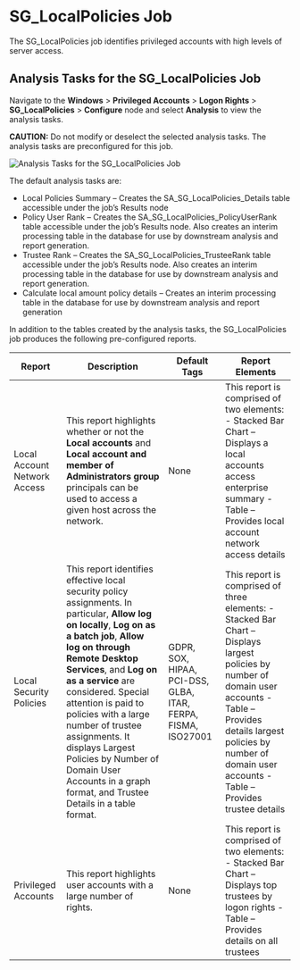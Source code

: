 # SG_LocalPolicies Job

The SG_LocalPolicies job identifies privileged accounts with high levels of server access.

## Analysis Tasks for the SG_LocalPolicies Job

Navigate to the **Windows** > **Privileged Accounts** > **Logon Rights** > **SG_LocalPolicies** >
**Configure** node and select **Analysis** to view the analysis tasks.

**CAUTION:** Do not modify or deselect the selected analysis tasks. The analysis tasks are
preconfigured for this job.

![Analysis Tasks for the SG_LocalPolicies Job](/img/product_docs/accessanalyzer/11.6/accessanalyzer/solutions/windows/privilegedaccounts/logonrights/localpoliciesanalysis.webp)

The default analysis tasks are:

- Local Policies Summary – Creates the SA_SG_LocalPolicies_Details table accessible under the job’s
  Results node
- Policy User Rank – Creates the SA_SG_LocalPolicies_PolicyUserRank table accessible under the job’s
  Results node. Also creates an interim processing table in the database for use by downstream
  analysis and report generation.
- Trustee Rank – Creates the SA_SG_LocalPolicies_TrusteeRank table accessible under the job’s
  Results node. Also creates an interim processing table in the database for use by downstream
  analysis and report generation.
- Calculate local amount policy details – Creates an interim processing table in the database for
  use by downstream analysis and report generation

In addition to the tables created by the analysis tasks, the SG_LocalPolicies job produces the
following pre-configured reports.

| Report                       | Description                                                                                                                                                                                                                                                                                                                                                                                                                                      | Default Tags                                                  | Report Elements                                                                                                                                                                                                                                |
| ---------------------------- | ------------------------------------------------------------------------------------------------------------------------------------------------------------------------------------------------------------------------------------------------------------------------------------------------------------------------------------------------------------------------------------------------------------------------------------------------ | ------------------------------------------------------------- | ---------------------------------------------------------------------------------------------------------------------------------------------------------------------------------------------------------------------------------------------- |
| Local Account Network Access | This report highlights whether or not the **Local accounts** and **Local account and member of Administrators group** principals can be used to access a given host across the network.                                                                                                                                                                                                                                                          | None                                                          | This report is comprised of two elements: - Stacked Bar Chart – Displays a local accounts access enterprise summary - Table – Provides local account network access details                                                                    |
| Local Security Policies      | This report identifies effective local security policy assignments. In particular, **Allow log on locally**, **Log on as a batch job**, **Allow log on through Remote Desktop Services**, and **Log on as a service** are considered. Special attention is paid to policies with a large number of trustee assignments. It displays Largest Policies by Number of Domain User Accounts in a graph format, and Trustee Details in a table format. | GDPR, SOX, HIPAA, PCI-DSS, GLBA, ITAR, FERPA, FISMA, ISO27001 | This report is comprised of three elements: - Stacked Bar Chart – Displays largest policies by number of domain user accounts - Table – Provides details largest policies by number of domain user accounts - Table – Provides trustee details |
| Privileged Accounts          | This report highlights user accounts with a large number of rights.                                                                                                                                                                                                                                                                                                                                                                              | None                                                          | This report is comprised of two elements: - Stacked Bar Chart – Displays top trustees by logon rights - Table – Provides details on all trustees                                                                                               |
